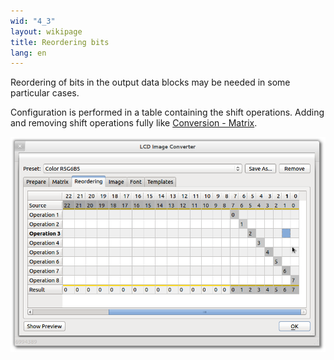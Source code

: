 ```yaml
---
wid: "4_3"
layout: wikipage
title: Reordering bits
lang: en
---
```

Reordering of bits in the output data blocks may be needed in some particular cases.

Configuration is performed in a table containing the shift operations. Adding and removing shift operations fully like [Conversion - Matrix](./matrix/).

![Reordering dialog](reordering-1.png "Reordering dialog")
